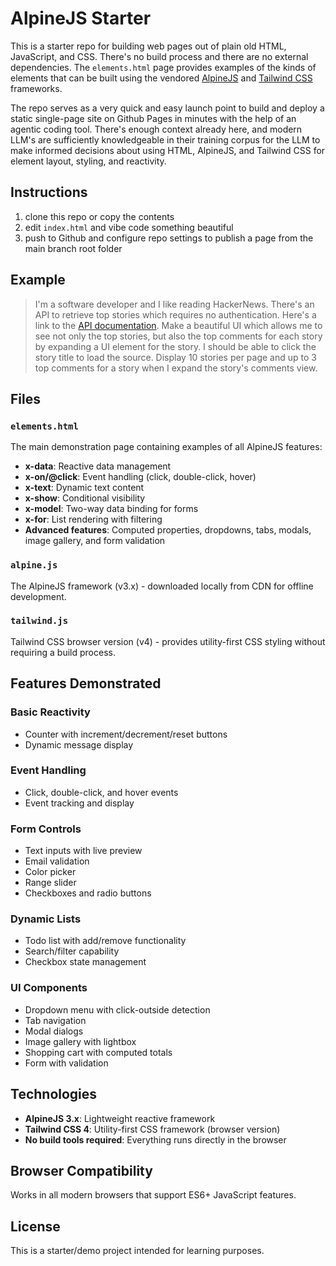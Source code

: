 # AlpineJS Starter

This is a starter repo for building web pages out of plain old HTML, JavaScript, and CSS. There's no build process and there are no external dependencies. The `elements.html` page provides examples of the kinds of elements that can be built using the vendored [AlpineJS](https://alpinejs.dev/) and [Tailwind CSS](https://tailwindcss.com/) frameworks.

The repo serves as a very quick and easy launch point to build and deploy a static single-page site on Github Pages in minutes with the help of an agentic coding tool. There's enough context already here, and modern LLM's are sufficiently knowledgeable in their training corpus for the LLM to make informed decisions about using HTML, AlpineJS, and Tailwind CSS for element layout, styling, and reactivity.

## Instructions

1. clone this repo or copy the contents
2. edit `index.html` and vibe code something beautiful
3. push to Github and configure repo settings to publish a page from the main branch root folder

## Example

> I'm a software developer and I like reading HackerNews. There's an API to retrieve top stories which requires no authentication. Here's a link to the [API documentation](https://github.com/HackerNews/API/blob/master/README.md). Make a beautiful UI which allows me to see not only the top stories, but also the top comments for each story by expanding a UI element for the story. I should be able to click the story title to load the source. Display 10 stories per page and up to 3 top comments for a story when I expand the story's comments view.

## Files

### `elements.html`
The main demonstration page containing examples of all AlpineJS features:
- **x-data**: Reactive data management
- **x-on/@click**: Event handling (click, double-click, hover)
- **x-text**: Dynamic text content
- **x-show**: Conditional visibility
- **x-model**: Two-way data binding for forms
- **x-for**: List rendering with filtering
- **Advanced features**: Computed properties, dropdowns, tabs, modals, image gallery, and form validation

### `alpine.js`
The AlpineJS framework (v3.x) - downloaded locally from CDN for offline development.

### `tailwind.js`
Tailwind CSS browser version (v4) - provides utility-first CSS styling without requiring a build process.

## Features Demonstrated

### Basic Reactivity
- Counter with increment/decrement/reset buttons
- Dynamic message display

### Event Handling
- Click, double-click, and hover events
- Event tracking and display

### Form Controls
- Text inputs with live preview
- Email validation
- Color picker
- Range slider
- Checkboxes and radio buttons

### Dynamic Lists
- Todo list with add/remove functionality
- Search/filter capability
- Checkbox state management

### UI Components
- Dropdown menu with click-outside detection
- Tab navigation
- Modal dialogs
- Image gallery with lightbox
- Shopping cart with computed totals
- Form with validation

## Technologies

- **AlpineJS 3.x**: Lightweight reactive framework
- **Tailwind CSS 4**: Utility-first CSS framework (browser version)
- **No build tools required**: Everything runs directly in the browser

## Browser Compatibility

Works in all modern browsers that support ES6+ JavaScript features.

## License

This is a starter/demo project intended for learning purposes.
